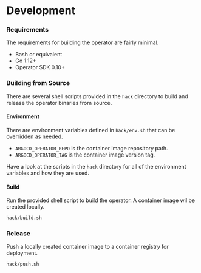 
# Development

### Requirements

The requirements for building the operator are fairly minimal.

 * Bash or equivalent 
 * Go 1.12+
 * Operator SDK 0.10+

### Building from Source

There are several shell scripts provided in the `hack` directory to build and release the operator binaries from source.

#### Environment

There are environment variables defined in `hack/env.sh` that can be overridden as needed.

 * `ARGOCD_OPERATOR_REPO` is the container image repository path.
 * `ARGOCD_OPERATOR_TAG` is the container image version tag.

Have a look at the scripts in the `hack` directory for all of the environment variables and how they are used.

#### Build

Run the provided shell script to build the operator. A container image wil be created locally.

```bash
hack/build.sh
```

### Release

Push a locally created container image to a container registry for deployment.

```bash
hack/push.sh
```
